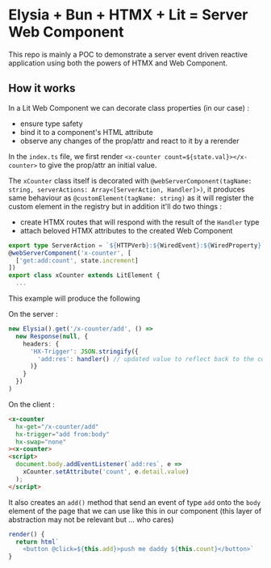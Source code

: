 # Elysia + Bun + HTMX + Lit = Server Web Component

This repo is mainly a POC to demonstrate a server event driven reactive application using both the powers of HTMX and Web Component.

## How it works
In a Lit Web Component we can decorate class properties (in our case) :
* ensure type safety
* bind it to a component's HTML attribute
* observe any changes of the prop/attr and react to it by a rerender

In the `index.ts` file, we first render `<x-counter count=${state.val}></x-counter>` to give the prop/attr an initial value.

The `xCounter` class itself is decorated with `@webServerComponent(tagName: string, serverActions: Array<[ServerAction, Handler]>)`, it produces same behaviour as `@customElement(tagName: string)` as it will register the custom element in the registry but in addition it'll do two things : 
* create HTMX routes that will respond with the result of the `Handler` type
* attach beloved HTMX attributes to the created Web Component

```typescript
export type ServerAction = `${HTTPVerb}:${WiredEvent}:${WiredProperty}`;
@webServerComponent('x-counter', [
  ['get:add:count', state.increment]
])
export class xCounter extends LitElement {
  ...
```
This example will produce the following 

On the server :
```typescript
new Elysia().get('/x-counter/add', () => 
  new Response(null, { 
    headers: {
      'HX-Trigger': JSON.stringify({
        'add:res': handler() // updated value to reflect back to the component's attribute
      )}
    }
  })
)
```

On the client : 
```html
<x-counter
  hx-get="/x-counter/add"
  hx-trigger="add from:body"
  hx-swap="none"
><x-counter>
<script>
  document.body.addEventListener(`add:res`, e => 
    xCounter.setAttribute('count', e.detail.value)
  );
</script>
```
It also creates an `add()` method that send an event of type `add` onto the `body` element of the page that we can use like this in our component (this layer of abstraction may not be relevant but ... who cares)
```typescript
render() {
  return html`
    <button @click=${this.add}>push me daddy ${this.count}</button>`
}
```

